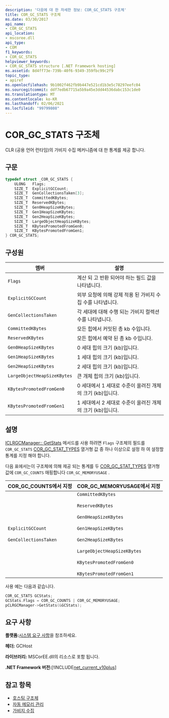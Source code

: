 ```yaml
---
description: '다음에 대 한 자세한 정보: COR_GC_STATS 구조체'
title: COR_GC_STATS 구조체
ms.date: 03/30/2017
api_name:
- COR_GC_STATS
api_location:
- mscoree.dll
api_type:
- COM
f1_keywords:
- COR_GC_STATS
helpviewer_keywords:
- COR_GC_STATS structure [.NET Framework hosting]
ms.assetid: 8d4ff73e-739b-40f6-9349-359fbc99c2f9
topic_type:
- apiref
ms.openlocfilehash: 9b1002f462fb9b447e521cd1b3e5c78297eefc04
ms.sourcegitcommit: ddf7edb67715a5b9a45e3dd44536dabc153c1de0
ms.translationtype: MT
ms.contentlocale: ko-KR
ms.lasthandoff: 02/06/2021
ms.locfileid: "99799808"
---
```

# <a name="cor_gc_stats-structure"></a>COR_GC_STATS 구조체

CLR (공용 언어 런타임)의 가비지 수집 메커니즘에 대 한 통계를 제공 합니다.  
  
## <a name="syntax"></a>구문  
  
```cpp  
typedef struct _COR_GC_STATS {  
    ULONG   Flags;
    SIZE_T  ExplicitGCCount;  
    SIZE_T  GenCollectionsTaken[3];  
    SIZE_T  CommittedKBytes;
    SIZE_T  ReservedKBytes;  
    SIZE_T  Gen0HeapSizeKBytes;  
    SIZE_T  Gen1HeapSizeKBytes;  
    SIZE_T  Gen2HeapSizeKBytes;  
    SIZE_T  LargeObjectHeapSizeKBytes;  
    SIZE_T  KBytesPromotedFromGen0;  
    SIZE_T  KBytesPromotedFromGen1;  
} COR_GC_STATS;  
```  
  
## <a name="members"></a>구성원  
  
|멤버|설명|  
|------------|-----------------|  
|`Flags`|계산 되 고 반환 되어야 하는 필드 값을 나타냅니다.|  
|`ExplicitGCCount`|외부 요청에 의해 강제 적용 된 가비지 수집 수를 나타냅니다.|  
|`GenCollectionsTaken`|각 세대에 대해 수행 되는 가비지 컬렉션 수를 나타냅니다.|  
|`CommittedKBytes`|모든 힙에서 커밋된 총 kb 수입니다.|  
|`ReservedKBytes`|모든 힙에서 예약 된 총 kb 수입니다.|  
|`Gen0HeapSizeKBytes`|0 세대 힙의 크기 (kb)입니다.|  
|`Gen1HeapSizeKBytes`|1 세대 힙의 크기 (kb)입니다.|  
|`Gen2HeapSizeKBytes`|2 세대 힙의 크기 (kb)입니다.|  
|`LargeObjectHeapSizeKBytes`|큰 개체 힙의 크기 (kb)입니다.|  
|`KBytesPromotedFromGen0`|0 세대에서 1 세대로 수준이 올려진 개체의 크기 (kb)입니다.|  
|`KBytesPromotedFromGen1`|1 세대에서 2 세대로 수준이 올려진 개체의 크기 (kb)입니다.|  
  
## <a name="remarks"></a>설명  

 [ICLRGCManager:: GetStats](iclrgcmanager-getstats-method.md) 메서드를 사용 하려면 `Flags` 구조체의 필드를 `COR_GC_STATS` [COR_GC_STAT_TYPES](cor-gc-stat-types-enumeration.md) 열거형 값 중 하나 이상으로 설정 하 여 설정할 통계를 지정 해야 합니다.  
  
 다음 표에서는이 구조체에 의해 제공 되는 통계를 두 [COR_GC_STAT_TYPES](cor-gc-stat-types-enumeration.md) 열거형 값에 `COR_GC_COUNTS` 매핑합니다 `COR_GC_MEMORYUSAGE` .  
  
|COR_GC_COUNTS에서 지정|COR_GC_MEMORYUSAGE에서 지정|  
|----------------------------------|---------------------------------------|  
|`ExplicitGCCount`<br /><br /> `GenCollectionsTaken`|`CommittedKBytes`<br /><br /> `ReservedKBytes`<br /><br /> `Gen0HeapSizeKBytes`<br /><br /> `Gen1HeapSizeKBytes`<br /><br /> `Gen2HeapSizeKBytes`<br /><br /> `LargeObjectHeapSizeKBytes`<br /><br /> `KBytesPromotedFromGen0`<br /><br /> `KBytesPromotedFromGen1`|  
  
 사용 예는 다음과 같습니다.  
  
```cpp  
COR_GC_STATS GCStats;  
GCStats.Flags = COR_GC_COUNTS | COR_GC_MEMORYUSAGE;  
pCLRGCManager->GetStats(&GCStats);  
```  
  
## <a name="requirements"></a>요구 사항  

 **플랫폼:**[시스템 요구 사항](../../get-started/system-requirements.md)을 참조하세요.  
  
 **헤더:** GCHost  
  
 **라이브러리:** MSCorEE.dll의 리소스로 포함 됩니다.  
  
 **.NET Framework 버전:**[!INCLUDE[net_current_v10plus](../../../../includes/net-current-v10plus-md.md)]  
  
## <a name="see-also"></a>참고 항목

- [호스팅 구조체](hosting-structures.md)
- [자동 메모리 관리](../../../standard/automatic-memory-management.md)
- [가비지 수집](../../../standard/garbage-collection/index.md)
